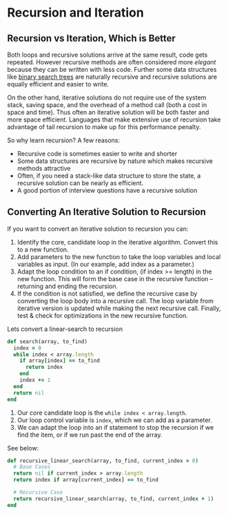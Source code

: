 # Recursion and Iteration

## Recursion vs Iteration, Which is Better

Both loops and recursive solutions arrive at the same result, code gets repeated. However recursive methods are often considered more _elegant_ because they can be written with less code. Further some data structures like [binary search trees](https://www.geeksforgeeks.org/binary-search-tree-data-structure/) are naturally recursive and recursive solutions are equally efficient and easier to write.

On the other hand, iterative solutions do not require use of the system stack, saving space, and the overhead of a method call (both a cost in space and time). Thus often an iterative solution will be both faster and more space efficient. Languages that make extensive use of recursion take advantage of tail recursion to make up for this performance penalty.

So why learn recursion? A few reasons:

- Recursive code is sometimes easier to write and shorter
- Some data structures are recursive by nature which makes recursive methods attractive
- Often, if you need a stack-like data structure to store the state, a recursive solution can be nearly as efficient.
- A good portion of interview questions have a recursive solution

## Converting An Iterative Solution to Recursion

If you want to convert an iterative solution to recursion you can:

1. Identify the core, candidate loop in the iterative algorithm. Convert this to a new function.
1. Add parameters to the new function to take the loop variables and local variables as input. (In our example, add index as a parameter.)
1. Adapt the loop condition to an if condition, (if index >= length) in the new function. This will form the base case in the recursive function – returning and ending the recursion.
1. If the condition is not satisfied, we define the recursive case by converting the loop body into a recursive call. The loop variable from iterative version is updated while making the next recursive call.
   Finally, test & check for optimizations in the new recursive function.

Lets convert a linear-search to recursion

```ruby
def search(array, to_find)
  index = 0
  while index < array.length
    if array[index] == to_find
      return index
    end
    index += 1
  end
  return nil
end
```

1. Our core candidate loop is the `while index < array.length`.
1. Our loop control variable is `index`, which we can add as a parameter.
1. We can adapt the loop into an if statement to stop the recursion if we find the item, or if we run past the end of the array.

See below:

```ruby
def recursive_linear_search(array, to_find, current_index = 0)
  # Base Cases
  return nil if current_index > array.length
  return index if array[current_index] == to_find

  # Recursive Case
  return recursive_linear_search(array, to_find, current_index + 1)
end
```